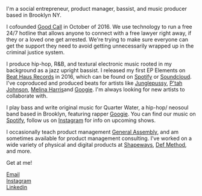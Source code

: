 I'm a social entrepreneur, product manager, bassist, and music producer based in Brooklyn NY.

I cofounded [Good Call](https://goodcall.nyc) in October of 2016. We use technology to run a free 24/7 hotline that allows anyone to connect with a free lawyer right away, if they or a loved one get arrested. We're trying to make sure everyone can get the support they need to avoid getting unnecessarily wrapped up in the criminal justice system.

I produce hip-hop, R&B, and textural electronic music rooted in my background as a jazz upright bassist. I released my first EP Elements on [Beat Haus Records](http://www.beathausshow.com/) in 2016, which can be found on [Spotify](https://open.spotify.com/album/2dmybITq1IS3sY6umWr08y) or [Soundcloud](https://soundcloud.com/beathausshow/sets/cousin-gabriel-elements-ep). I've coproduced and produced beats for artists like [Junglepussy](https://soundcloud.com/junglepussy/spicy-103-fm-prod-by-shy-guy-cousin-gabriel), [P'tah Johnson](https://soundcloud.com/ptahmusic/selfish-love), [Melina Harris](https://open.spotify.com/artist/70V2E8b0e9LkDBjdH4pRRI?si=d_lRYnHOQeyEjmPZas8trQ)and [Googie](https://open.spotify.com/track/7koPcRaQ00wjomx9wwjDhs?si=4hwuqISaTaqafREMsJzhpw). I'm always looking for new artists to collaborate with.

I play bass and write original music for Quarter Water, a hip-hop/ neosoul band based in Brooklyn, featuring rapper [Googie](https://www.facebook.com/GoogieGoHard/). You can find our music on [Spotify](https://open.spotify.com/artist/6JMNTAEnyF5TD5PQxu1i6t?si=YD0eaWWzSWePyGk3zG1oxw), follow us on [Instagram](https://www.instagram.com/quarterwatermusic/) for info on upcoming shows. 

I occasionally teach product management [General Assembly](https://generalassemb.ly/), and am sometimes available for product management consulting. I've worked on a wide variety of physical and digital products at [Shapeways](https://www.shapeways.com/), [Def Method](https://www.defmethod.com/), and more.


Get at me!

[Email](mailto:gleaderrose@gmail.com) <br>
[Instagram](https://www.instagram.com/cousingabriel/) <br>
[Linkedin](https://www.linkedin.com/in/gabriel-leader-rose-92807127) <br>
